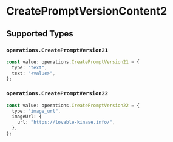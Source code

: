# CreatePromptVersionContent2


## Supported Types

### `operations.CreatePromptVersion21`

```typescript
const value: operations.CreatePromptVersion21 = {
  type: "text",
  text: "<value>",
};
```

### `operations.CreatePromptVersion22`

```typescript
const value: operations.CreatePromptVersion22 = {
  type: "image_url",
  imageUrl: {
    url: "https://lovable-kinase.info/",
  },
};
```

